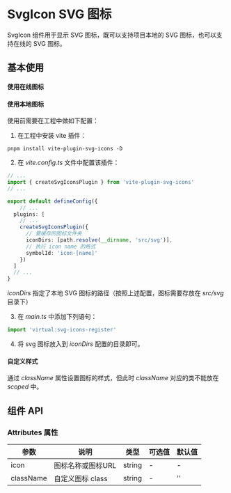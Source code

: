 
# SvgIcon SVG 图标

SvgIcon 组件用于显示 SVG 图标，既可以支持项目本地的 SVG 图标，也可以支持在线的 SVG 图标。

## 基本使用

#### 使用在线图标

<preview path="../demos/svg-icon/svg-icon-1.vue" title="在线图标" description="显示在线图标，直接将图标的 URL 传给组件的 icon 属性即可。"></preview>


#### 使用本地图标

使用前需要在工程中做如下配置：

1. 在工程中安装 vite 插件：
```shell
pnpm install vite-plugin-svg-icons -D
```

2. 在 *vite.config.ts* 文件中配置该插件：
```typescript
// ...
import { createSvgIconsPlugin } from 'vite-plugin-svg-icons'
// ...

export default defineConfig({
	// ...
  plugins: [
    // ...
    createSvgIconsPlugin({
      // 要缓存的图标文件夹
      iconDirs: [path.resolve(__dirname, 'src/svg')],
      // 执行 icon name 的格式
      symbolId: 'icon-[name]'
    })
  ]
  // ...
}
```

_iconDirs_ 指定了本地 SVG 图标的路径（按照上述配置，图标需要存放在 _src/svg_ 目录下）

3. 在 _main.ts_ 中添加下列语句：
```typescript
import 'virtual:svg-icons-register'
```

4. 将 svg 图标放入到 _iconDirs_ 配置的目录即可。

<preview path="../demos/svg-icon/svg-icon-2.vue" title="本地图标" description="显示本地图标，将图标名称传给组件的 icon 属性。"></preview>

#### 自定义样式

通过 _className_ 属性设置图标的样式，但此时 _className_ 对应的类不能放在 _scoped_ 中。

<preview path="../demos/svg-icon/svg-icon-3.vue" title="自定义样式" description="通过 className 属性指定全局样式类"></preview>

## 组件 API

### Attributes 属性

| 参数 | 说明 | 类型 | 可选值 | 默认值 |
|  ----  | ----  | ----  | ----  | ----  |
| icon | 图标名称或图标URL | string | - | - |
| className | 自定义图标 class | string | - | '' |
